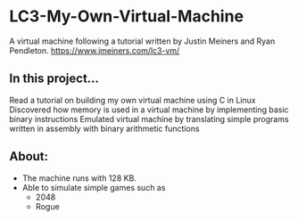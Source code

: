 # LC3-My-Own-Virtual-Machine
A virtual machine following a tutorial written by Justin Meiners and Ryan Pendleton. 
https://www.jmeiners.com/lc3-vm/

## In this project...
Read a tutorial on building my own virtual machine using C in Linux
Discovered how memory is used in a virtual machine by implementing basic binary instructions
Emulated virtual machine by translating simple programs written in assembly with binary arithmetic functions

## About:
- The machine runs with 128 KB.
- Able to simulate simple games such as
  - 2048
  - Rogue
